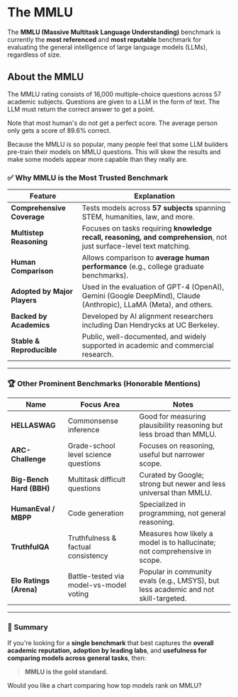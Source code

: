 # The MMLU

The **MMLU (Massive Multitask Language Understanding)** benchmark is currently the **most referenced** and **most reputable** benchmark for evaluating the general intelligence of large language models (LLMs), regardless of size.

## About the MMLU

The MMLU rating consists of 16,000 multiple-choice questions across 57 academic subjects.  Questions are given to a LLM in the form of text.  The LLM must return the correct answer to get a point.

Note that most human's do not get a perfect score.  The average person only gets a score of 89.6% correct.

Because the MMLU is so popular, many people feel that some LLM builders pre-train their models on MMLU questions.  This will skew the results and make some models appear more capable than they really are.

### ✅ **Why MMLU is the Most Trusted Benchmark**

| Feature                      | Explanation                                                                                                          |
| ---------------------------- | -------------------------------------------------------------------------------------------------------------------- |
| **Comprehensive Coverage**   | Tests models across **57 subjects** spanning STEM, humanities, law, and more.                                        |
| **Multistep Reasoning**      | Focuses on tasks requiring **knowledge recall, reasoning, and comprehension**, not just surface-level text matching. |
| **Human Comparison**         | Allows comparison to **average human performance** (e.g., college graduate benchmarks).                              |
| **Adopted by Major Players** | Used in the evaluation of GPT-4 (OpenAI), Gemini (Google DeepMind), Claude (Anthropic), LLaMA (Meta), and others.    |
| **Backed by Academics**      | Developed by AI alignment researchers including Dan Hendrycks at UC Berkeley.                                        |
| **Stable & Reproducible**    | Public, well-documented, and widely supported in academic and commercial research.                                   |

---

### 🏆 Other Prominent Benchmarks (Honorable Mentions)

| Name                     | Focus Area                              | Notes                                                                               |
| ------------------------ | --------------------------------------- | ----------------------------------------------------------------------------------- |
| **HELLASWAG**            | Commonsense inference                   | Good for measuring plausibility reasoning but less broad than MMLU.                 |
| **ARC-Challenge**        | Grade-school level science questions    | Focuses on reasoning, useful but narrower scope.                                    |
| **Big-Bench Hard (BBH)** | Multitask difficult questions           | Curated by Google; strong but newer and less universal than MMLU.                   |
| **HumanEval / MBPP**     | Code generation                         | Specialized in programming, not general reasoning.                                  |
| **TruthfulQA**           | Truthfulness & factual consistency      | Measures how likely a model is to hallucinate; not comprehensive in scope.          |
| **Elo Ratings (Arena)**  | Battle-tested via model-vs-model voting | Popular in community evals (e.g., LMSYS), but less academic and not skill-targeted. |

---

### 🧠 Summary

If you're looking for a **single benchmark** that best captures the **overall academic reputation, adoption by leading labs**, and **usefulness for comparing models across general tasks**, then:

> **MMLU is the gold standard.**

Would you like a chart comparing how top models rank on MMLU?
